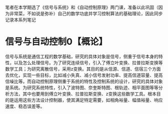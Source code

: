 笔者在本学期选了《信号与系统》和《自动控制原理》两门课，准备以此巩固（因为非常菜，不如说是弥补）自己的数学功底并学习控制算法的基础理论，因此同步记录本系列笔记

# 信号与自动控制0【概论】

信号与系统是通信工程的数学基础，研究的具体对象是信号，侧重于信号本身的特性，以及怎么处理信号。为了研究连续信号，引入了傅立叶变换、拉普拉斯变换等数学工具；为研究离散信号，采用z变换。其目的是从信源、信道、信宿三个方面去优化，实现一些目标，比如减小失真、减小信号发射功率、提高信道容量、提高信噪比等。而自动控制原理侧重于系统的特性及控制系统的设计，研究的具体对象是系统。为研究系统特性，引入了波特图、奈奎斯特图、根轨迹、相平面图等等分析方法，其中也要用到傅立叶变换、拉普拉斯变换、z变换这些数学工具。根本目的是运用这些方法设计控制器，使其满足特定需要，如相角裕量、幅值裕量、响应速度、稳态误差等。